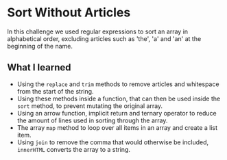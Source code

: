 # Sort Without Articles

In this challenge we used regular expressions to sort an array in alphabetical order, excluding articles such as 'the', 'a' and 'an' at the beginning of the name.

## What I learned

* Using the `replace` and `trim` methods to remove articles and whitespace from the start of the string.
* Using these methods inside a function, that can then be used inside the `sort` method, to prevent mutating the original array.
* Using an arrow function, implicit return and ternary operator to reduce the amount of lines used in sorting through the array.
* The array `map` method to loop over all items in an array and create a list item.
* Using `join` to remove the comma that would otherwise be included, `innerHTML` converts the array to a string.